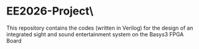 # EE2026-Project\
This repository contains the codes (written in Verilog) for the design of an integrated sight and sound entertainment system on the Basys3 FPGA Board 
